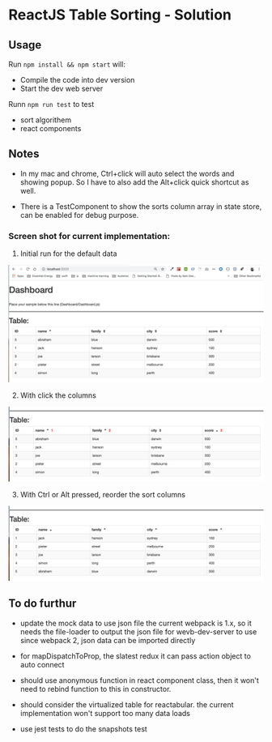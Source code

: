 # ReactJS Table Sorting - Solution #

## Usage
Run `npm install && npm start` will:
- Compile the code into dev version
- Start the dev web server

Runn `npm run test` to test
- sort algorithem
- react components
               
## Notes ## 
-	In my mac and chrome, Ctrl+click will auto select the words and showing popup. 
  So I have to also add the Alt+click quick shortcut as well.

- There is a TestComponent to show the sorts column array in state store, can be enabled for debug purpose.

### Screen shot for current implementation:

1) Initial run for the default data

![Table Sample](/images/results/default.png)

2) With click the columns

![Table Sample](/images/results/keybard_sortorder.png)

3) With Ctrl or Alt pressed, reorder the sort columns

![Table Sample](/images/results/multiple_sort.png)

## To do furthur ##
- update the mock data to use json file
  the current webpack is 1.x, so it needs the file-loader to output the json file for wevb-dev-server to use
  since webpack 2, json data can be imported directly 

- for mapDispatchToProp, the slatest redux it can pass action object to auto connect

- should use anonymous function in react component class, then it won't need to rebind function to this in constructor.

- should consider the virtualized table for reactabular. the current implementation won't support too many data loads

- use jest tests to do the snapshots test

